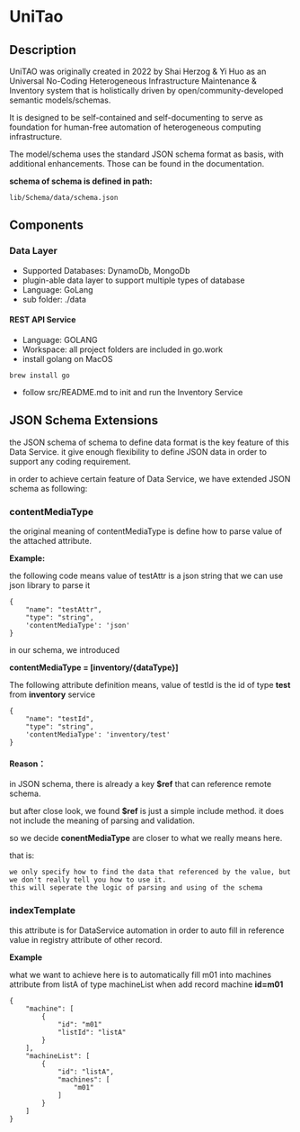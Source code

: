 # UniTao

## Description

UniTAO was originally created in 2022 by Shai Herzog & Yi Huo as an 
Universal No-Coding Heterogeneous Infrastructure Maintenance & Inventory system that is holistically driven by open/community-developed semantic models/schemas.

It is designed to be self-contained and self-documenting to serve as foundation for human-free automation of heterogeneous computing infrastructure.

The model/schema uses the standard JSON schema format as basis, with additional enhancements. Those can be found in the documentation. 

**schema of schema is defined in path:**
```
lib/Schema/data/schema.json
```

## Components
 
### Data Layer
 - Supported Databases: DynamoDb, MongoDb
 - plugin-able data layer to support multiple types of database
 - Language: GoLang
 - sub folder: ./data


#### REST API Service
 - Language: GOLANG
 - Workspace: all project folders are included in go.work
 - install golang on MacOS
 ```
 brew install go
 ```
 - follow src/README.md to init and run the Inventory Service

## JSON Schema Extensions
the JSON schema of schema to define data format is the key feature of this Data Service.
it give enough flexibility to define JSON data in order to support any coding requirement.

in order to achieve certain feature of Data Service, we have extended JSON schema as following:

### **contentMediaType**
the original meaning of contentMediaType is define how to parse value of the attached attribute.

**Example:**

the following code means value of testAttr is a json string that we can use json library to parse it
```
{
    "name": "testAttr",
    "type": "string",
    'contentMediaType': 'json'
}

```

in our schema, we introduced

**contentMediaType = [inventory/{dataType}]**

The following attribute definition means, value of testId is the id of type **test** from **inventory** service
```
{
    "name": "testId",
    "type": "string",
    'contentMediaType': 'inventory/test'
}
```

#### **Reason：**
in JSON schema, there is already a key **$ref** that can reference remote schema.

but after close look, we found **$ref** is just a simple include method. it does not include the meaning of parsing and validation. 

so we decide **conentMediaType** are closer to what we really means here. 

that is:
```
we only specify how to find the data that referenced by the value, but we don't really tell you how to use it.
this will seperate the logic of parsing and using of the schema
```

### **indexTemplate**
this attribute is for DataService automation in order to auto fill in reference value in registry attribute of other record.

**Example**

what we want to achieve here is to automatically fill m01 into machines attribute from listA of type machineList when add record machine **id=m01**
```
{
    "machine": [
        {
            "id": "m01"
            "listId": "listA"
        }
    ],
    "machineList": [
        {
            "id": "listA",
            "machines": [
                "m01"
            ]
        }
    ]
}
```


